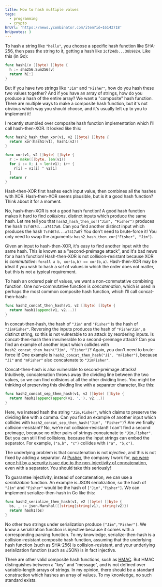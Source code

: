 ```yaml
---
title: How to hash multiple values
tags:
  - programming
  - crypto
hnUrl: 'https://news.ycombinator.com/item?id=16143718'
hnUpvotes: 3
---
```


To hash a string like `"hello"`,
you choose a specific hash function like SHA-256,
then pass the string to it,
getting a hash like `2cf24db...38b9824`.
Like this (in Go):

```go
func hash1(v []byte) []byte {
  h := sha256.Sum256(v)
  return h[:]
}
```

But if you have two strings like `"Jim"` and `"Fisher"`,
how do you hash these two values together?
And if you have an array of strings,
how do you produce a hash of the entire array?
We want a "composite" hash function.
There are multiple ways to make a composite hash function,
but it's not obvious which way you should choose,
and it's usually left up to you to implement it!

I recently stumbled over composite hash function implementation
which I'll call hash-then-XOR.
It looked like this:

```go
func hash2_hash_then_xor(v1, v2 []byte) []byte {
  return xor(hash1(v1), hash1(v2))
}

func xor(v1, v2 []byte) []byte {
  r := make([]byte, len(v1))
  for i := 0; i < len(v1); i++ {
    r[i] = v1[i] ^ v2[i]
  }
  return r
}
```

Hash-then-XOR first hashes each input value,
then combines all the hashes with XOR.
Hash-then-XOR seems plausible,
but is it a good hash function?
Think about it for a moment.

No, hash-then-XOR is not a good hash function!
A good hash function makes it hard to find _collisions_,
distinct inputs which produce the same hash.
Let me tell you that `hash2_hash_then_xor("Jim", "Fisher")`
produces the hash `7cf467d...a7417a0`.
Can you find another distinct input which produces the hash `7cf467d...a7417a0`?
<span class="answer">You don't need to brute-force it!
You only need to swap the arguments: `hash2_hash_then_xor("Fisher", "Jim")`.</span>

Given an input to hash-then-XOR,
it's easy to find another input with the same hash.
This is known as a "second-preimage attack",
and it's bad news for a hash function!
Hash-then-XOR is not collision-resistant because
XOR is _commutative_: `forall a b, xor(a,b) == xor(b,a)`.
Hash-then-XOR may be ideal if you wish to hash a _set_ of values
in which the order does not matter,
but this is not a typical requirement.

To hash an ordered pair of values,
we want a non-commutative combining function.
One non-commutative function is _concatenation_,
which is used in perhaps the most common composite hash function,
which I'll call concat-then-hash:

```go
func hash2_concat_then_hash(v1, v2 []byte) []byte {
  return hash1(append(v1, v2...))
}
```

In concat-then-hash,
the hash of `"Jim"` and `"Fisher"`
is the hash of `"JimFisher"`.
Reversing the inputs produces the hash of `"FisherJim"`,
a distinct string,
so this is not vulnerable to an attack by reordering inputs.
Is concat-then-hash then invulnerable to a second-preimage attack?
Can you find an example of another input which collides with
`hash2_concat_then_hash("Jim", "Fisher")`?
<span class="answer">
Again, you don't need to brute-force it!
One example is `hash2_concat_then_hash("Ji", "mFisher")`,
because `"Ji"` and `"mFisher"` also concatenate to `"JimFisher"`.
</span>

Concat-then-hash is also vulnerable to second-preimage attacks!
Intuitively, concatenation throws away the dividing line between the two values,
so we can find collisions at all the other dividing lines.
You might be thinking of preserving this dividing line with a separator character,
like this:

```go
func hash2_concat_sep_then_hash(v1, v2 []byte) []byte {
  return hash1(append(append(v1, ','), v2...))
}
```

Here, we instead hash the string `"Jim,Fisher"`,
which claims to preserve the dividing line with a comma.
Can you find an example of another input which collides with
`hash2_concat_sep_then_hash("Jim", "Fisher")`?
Are we finally collision-resistant?
<span class="answer">
No, we're not collision-resistant!
I can't find a second preimage,
because no other pairs of strings concatenate to `"Jim,Fisher"`.
But you can still find collisions,
because the input strings can embed the separator.
For example, `("a,b", "c")` collides with `("a", "b,c")`.
</span>

The underlying problem is that concatenation is not _injective_,
and this is not fixed by adding a separator.
At [Pusher](https://pusher.com),
the company I work for,
[we were once hit by a security issue due to the non-injectivity of concatenation](https://sakurity.com/blog/2015/05/08/pusher.html),
even with a separator.
You should take this seriously!

To guarantee injectivity,
instead of concatenation,
we can use a _serialization_ function.
An example is JSON serialization,
so the hash of `"Jim"` and `"Fisher"`
would be the hash of `["Jim","Fisher"]`.
We can implement serialize-then-hash in Go like this:

```go
func hash2_serialize_then_hash(v1, v2 []byte) []byte {
  bs, _ := json.Marshal([]string{string(v1), string(v2)})
  return hash1(bs)
}
```

No other two strings under serialization produce `["Jim","Fisher"]`.
We know a serialization function is injective because
it comes with a corresponding parsing function.
To my knowledge, serialize-then-hash is a collision-resistant composite hash function,
assuming that the underlying hash function (such as SHA-256) is collision-resistant,
and your underlying serialization function (such as JSON) is in fact injective.

There are other valid composite hash functions,
such as [HMAC](https://en.wikipedia.org/wiki/Hash-based_message_authentication_code).
But HMAC distinguishes between a "key" and "message",
and is not defined over variable-length arrays of strings.
In my opinion,
there should be a standard construction
which hashes an array of values.
To my knowledge, no such standard exists.
